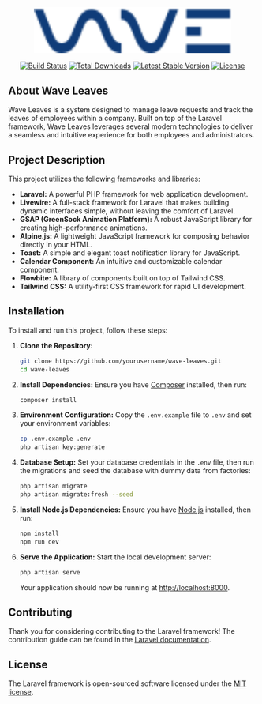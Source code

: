 
<p align="center"><a href="#" target="_blank"><img src="public/assets/wave.svg" width="400" alt="Laravel Logo"></a></p>

<p align="center">
<a href="https://github.com/laravel/framework/actions"><img src="https://github.com/laravel/framework/workflows/tests/badge.svg" alt="Build Status"></a>
<a href="https://packagist.org/packages/laravel/framework"><img src="https://img.shields.io/packagist/dt/laravel/framework" alt="Total Downloads"></a>
<a href="https://packagist.org/packages/laravel/framework"><img src="https://img.shields.io/packagist/v/laravel/framework" alt="Latest Stable Version"></a>
<a href="https://packagist.org/packages/laravel/framework"><img src="https://img.shields.io/packagist/l/laravel/framework" alt="License"></a>
</p>

## About Wave Leaves

Wave Leaves is a system designed to manage leave requests and track the leaves of employees within a company. Built on top of the Laravel framework, Wave Leaves leverages several modern technologies to deliver a seamless and intuitive experience for both employees and administrators.

## Project Description

This project utilizes the following frameworks and libraries:

- **Laravel:** A powerful PHP framework for web application development.
- **Livewire:** A full-stack framework for Laravel that makes building dynamic interfaces simple, without leaving the comfort of Laravel.
- **GSAP (GreenSock Animation Platform):** A robust JavaScript library for creating high-performance animations.
- **Alpine.js:** A lightweight JavaScript framework for composing behavior directly in your HTML.
- **Toast:** A simple and elegant toast notification library for JavaScript.
- **Calendar Component:** An intuitive and customizable calendar component.
- **Flowbite:** A library of components built on top of Tailwind CSS.
- **Tailwind CSS:** A utility-first CSS framework for rapid UI development.

## Installation

To install and run this project, follow these steps:

1. **Clone the Repository:**
   ```bash
   git clone https://github.com/yourusername/wave-leaves.git
   cd wave-leaves
   ```

2. **Install Dependencies:**
   Ensure you have [Composer](https://getcomposer.org/) installed, then run:
   ```bash
   composer install
   ```

3. **Environment Configuration:**
   Copy the `.env.example` file to `.env` and set your environment variables:
   ```bash
   cp .env.example .env
   php artisan key:generate
   ```

4. **Database Setup:**
   Set your database credentials in the `.env` file, then run the migrations and seed the database with dummy data from factories:
   ```bash
   php artisan migrate
   php artisan migrate:fresh --seed
   ```

5. **Install Node.js Dependencies:**
   Ensure you have [Node.js](https://nodejs.org/) installed, then run:
   ```bash
   npm install
   npm run dev
   ```

6. **Serve the Application:**
   Start the local development server:
   ```bash
   php artisan serve
   ```

   Your application should now be running at [http://localhost:8000](http://localhost:8000).

[//]: # (## Learning Laravel)

[//]: # ()
[//]: # (Laravel has the most extensive and thorough [documentation]&#40;https://laravel.com/docs&#41; and video tutorial library of all modern web application frameworks, making it a breeze to get started with the framework.)

[//]: # ()
[//]: # (You may also try the [Laravel Bootcamp]&#40;https://bootcamp.laravel.com/&#41;, where you will be guided through building a modern Laravel application from scratch.)

[//]: # ()
[//]: # (If you don't feel like reading, [Laracasts]&#40;https://laracasts.com&#41; can help. Laracasts contains thousands of video tutorials on a range of topics including Laravel, modern PHP, unit testing, and JavaScript. Boost your skills by digging into our comprehensive video library.)

[//]: # ()
[//]: # (## Laravel Sponsors)

[//]: # ()
[//]: # (We would like to extend our thanks to the following sponsors for funding Laravel development. If you are interested in becoming a sponsor, please visit the [Laravel Partners program]&#40;https://partners.laravel.com&#41;.)

[//]: # ()
[//]: # (### Premium Partners)

[//]: # ()
[//]: # (- **[Vehikl]&#40;https://vehikl.com/&#41;**)

[//]: # (- **[Tighten Co.]&#40;https://tighten.co&#41;**)

[//]: # (- **[WebReinvent]&#40;https://webreinvent.com/&#41;**)

[//]: # (- **[Kirschbaum Development Group]&#40;https://kirschbaumdevelopment.com&#41;**)

[//]: # (- **[64 Robots]&#40;https://64robots.com&#41;**)

[//]: # (- **[Curotec]&#40;https://www.curotec.com/services/technologies/laravel/&#41;**)

[//]: # (- **[Cyber-Duck]&#40;https://cyber-duck.co.uk&#41;**)

[//]: # (- **[DevSquad]&#40;https://devsquad.com/hire-laravel-developers&#41;**)

[//]: # (- **[Jump24]&#40;https://jump24.co.uk&#41;**)

[//]: # (- **[Redberry]&#40;https://redberry.international/laravel/&#41;**)

[//]: # (- **[Active Logic]&#40;https://activelogic.com&#41;**)

[//]: # (- **[byte5]&#40;https://byte5.de&#41;**)

[//]: # (- **[OP.GG]&#40;https://op.gg&#41;**)

## Contributing

Thank you for considering contributing to the Laravel framework! The contribution guide can be found in the [Laravel documentation](https://laravel.com/docs/contributions).

[//]: # (## Code of Conduct)

[//]: # ()
[//]: # (In order to ensure that the Laravel community is welcoming to all, please review and abide by the [Code of Conduct]&#40;https://laravel.com/docs/contributions#code-of-conduct&#41;.)

[//]: # (## Security Vulnerabilities)

[//]: # ()
[//]: # (If you discover a security vulnerability within Laravel, please send an e-mail to Taylor Otwell via [taylor@laravel.com]&#40;mailto:taylor@laravel.com&#41;. All security vulnerabilities will be promptly addressed.)

## License

The Laravel framework is open-sourced software licensed under the [MIT license](https://opensource.org/licenses/MIT).
